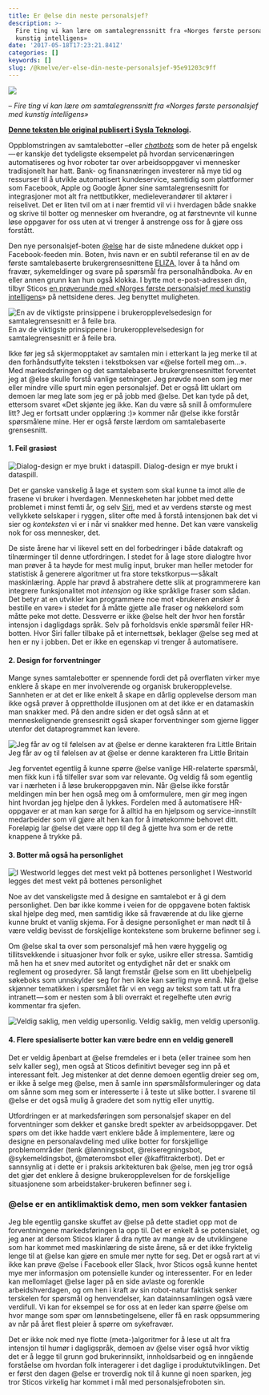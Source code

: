 ```yaml
---
title: Er @else din neste personalsjef?
description: >-
  Fire ting vi kan lære om samtalegrenssnitt fra «Norges første personalsjef med
  kunstig intelligens»
date: '2017-05-18T17:23:21.841Z'
categories: []
keywords: []
slug: /@kmelve/er-else-din-neste-personalsjef-95e91203c9ff
---
```


![](img/1__2L7bhbxwjIGa1nfQSCuHAQ.png)

_– Fire ting vi kan lære om samtalegrenssnitt fra «Norges første personalsjef med kunstig intelligens»_

[**Denne teksten ble original publisert i Sysla Teknologi**](http://sysla.no/meninger/er-else-din-neste-personalsjef/)**.**

Oppblomstringen av samtalebotter –eller [_chatbots_](https://en.wikipedia.org/wiki/Chatbot) som de heter på engelsk — er kanskje det tydeligste eksempelet på hvordan servicenæringen automatiseres og hvor roboter tar over arbeidsoppgaver vi mennesker tradisjonelt har hatt. Bank- og finansnæringen investerer nå mye tid og ressurser til å utvikle automatisert kundeservice, samtidig som plattformer som Facebook, Apple og Google åpner sine samtalegrensesnitt for integrasjoner mot alt fra nettbutikker, medieleverandører til aktører i reiselivet. Det er liten tvil om at i nær fremtid vil vi i hverdagen både snakke og skrive til botter og mennesker om hverandre, og at førstnevnte vil kunne løse oppgaver for oss uten at vi trenger å anstrenge oss for å gjøre oss forstått.

Den nye personalsjef-boten [@else](https://else.sticos.no/om-else/) har de siste månedene dukket opp i Facebook-feeden min. Boten, hvis navn er en subtil referanse til en av de første samtalebaserte brukergrensesnittene [ELIZA,](https://en.wikipedia.org/wiki/ELIZA) lover å ta hånd om fravær, sykemeldinger og svare på spørsmål fra personalhåndboka. Av en eller annen grunn kan hun også klokka. I bytte mot e-post-adressen din, tilbyr Sticos [en prøverunde med «Norges første personalsjef med kunstig intelligens](https://else.sticos.no/prov-else/)» på nettsidene deres. Jeg benyttet muligheten.

![En av de viktigste prinsippene i brukeropplevelsedesign for samtalegrensesnitt er å feile bra.](img/1__CNARxoOlRS26__yXsQhN7jQ.gif)
En av de viktigste prinsippene i brukeropplevelsedesign for samtalegrensesnitt er å feile bra.

Ikke før jeg så skjermopptaket av samtalen min i etterkant la jeg merke til at den forhåndsutfylte teksten i tekstboksen var «@else fortell meg om…». Med markedsføringen og det samtalebaserte brukergrensesnittet forventet jeg at @else skulle forstå vanlige setninger. Jeg prøvde noen som jeg mer eller mindre ville spurt min egen personalsjef. Det er også litt uklart om demoen lar meg late som jeg er på jobb med @else. Det kan tyde på det, ettersom svaret «Det skjønte jeg ikke. Kan du være så snill å omformulere litt? Jeg er fortsatt under opplæring :)» kommer når @else ikke forstår spørsmålene mine. Her er også første lærdom om samtalebaserte grensesnitt.

#### 1\. Feil grasiøst

![Dialog-design er mye brukt i dataspill.](img/1__qbZOrK3FECJQN3wkwU4__aw.jpeg)
Dialog-design er mye brukt i dataspill.

Det er ganske vanskelig å lage et system som skal kunne ta imot alle de frasene vi bruker i hverdagen. Menneskeheten har jobbet med dette problemet i minst femti år, og selv [Siri](https://en.wikipedia.org/wiki/Siri), med et av verdens største og mest vellykkete selskaper i ryggen, sliter ofte med å forstå intensjonen bak det vi sier og _konteksten_ vi er i når vi snakker med henne. Det kan være vanskelig nok for oss mennesker, det.

De siste årene har vi likevel sett en del forbedringer i både datakraft og tilnærminger til denne utfordringen. I stedet for å lage store dialogtre hvor man prøver å ta høyde for mest mulig input, bruker man heller metoder for statistisk å generere algoritmer ut fra store tekstkorpus — såkalt maskinlæring. Apple har prøvd å abstrahere dette slik at programmerere kan integrere funksjonalitet mot _intensjon_ og ikke språklige fraser som sådan. Det betyr at en utvikler kan programmere noe mot «brukeren ønsker å bestille en vare» i stedet for å måtte gjette alle fraser og nøkkelord som måtte peke mot dette. Dessverre er ikke @else helt der hvor hen forstår intensjon i dagligdags språk. Selv på forholdsvis enkle spørsmål feiler HR-botten. Hvor Siri faller tilbake på et internettsøk, beklager @else seg med at hen er ny i jobben. Det er ikke en egenskap vi trenger å automatisere.

#### 2\. Design for forventninger

Mange synes samtalebotter er spennende fordi det på overflaten virker mye enklere å skape en mer involverende og organisk brukeropplevelse. Sannheten er at det er like enkelt å skape en dårlig opplevelse dersom man ikke også prøver å opprettholde illusjonen om at det ikke er en datamaskin man snakker med. På den andre siden er det også sånn at et menneskelignende grensesnitt også skaper forventninger som gjerne ligger utenfor det dataprogrammet kan levere.

![Jeg får av og til følelsen av at @else er denne karakteren fra Little Britain](img/1__PhdVvJPpI9OJJ9jaKwOK8Q.jpeg)
Jeg får av og til følelsen av at @else er denne karakteren fra Little Britain

Jeg forventet egentlig å kunne spørre @else vanlige HR-relaterte spørsmål, men fikk kun i få tilfeller svar som var relevante. Og veldig få som egentlig var i nærheten i å løse brukeroppgaven min. Når @else ikke forstår meldingen min ber hen også meg om å omformulere, men gir meg ingen hint hvordan jeg hjelpe den å lykkes. Fordelen med å automatisere HR-oppgaver er at man kan sørge for å alltid ha en hjelpsom og service-innstilt medarbeider som vil gjøre alt hen kan for å imøtekomme behovet ditt. Foreløpig lar @else det være opp til deg å gjette hva som er de rette knappene å trykke på.

#### 3\. Botter må også ha personlighet

![I Westworld legges det mest vekt på bottenes personlighet](img/1__QYmxzBk7AceJDjOh1q__9iA.jpeg)
I Westworld legges det mest vekt på bottenes personlighet

Noe av det vanskeligste med å designe en samtalebot er å gi dem personlighet. Den bør ikke komme i veien for de oppgavene boten faktisk skal hjelpe deg med, men samtidig ikke så fraværende at du like gjerne kunne brukt et vanlig skjema. For å designe personlighet er man nødt til å være veldig bevisst de forskjellige kontekstene som brukerne befinner seg i.

Om @else skal ta over som personalsjef må hen være hyggelig og tillitsvekkende i situasjoner hvor folk er syke, usikre eller stressa. Samtidig må hen ha et snev med autoritet og entydighet når det er snakk om reglement og prosedyrer. Så langt fremstår @else som en litt ubehjelpelig søkeboks som unnskylder seg for hen ikke kan særlig mye ennå. Når @else skjønner tematikken i spørsmålet får vi en vegg av tekst som tatt ut fra intranett — som er nesten som å bli overrakt et regelhefte uten øvrig kommentar fra sjefen.

![Veldig saklig, men veldig upersonlig.](img/1__FQ__jHWs8VkHPWFjR3dlZsQ.jpeg)
Veldig saklig, men veldig upersonlig.

#### 4\. Flere spesialiserte botter kan være bedre enn en veldig generell

Det er veldig åpenbart at @else fremdeles er i beta (eller trainee som hen selv kaller seg), men også at Sticos definitivt beveger seg inn på et interessant felt. Jeg mistenker at det denne demoen egentlig dreier seg om, er ikke å selge meg @else, men å samle inn spørsmålsformuleringer og data om sånne som meg som er interesserte i å teste ut slike botter. I svarene til @else er det også mulig å gradere det som nyttig eller unyttig.

Utfordringen er at markedsføringen som personalsjef skaper en del forventninger som dekker et ganske bredt spekter av arbeidsoppgaver. Det spørs om det ikke hadde vært enklere både å implementere, lære og designe en personalavdeling med ulike botter for forskjellige problemområder (tenk @lønningssbot, @reiseregningsbot, @sykemeldingsbot, @møteromsbot eller @kaffitrakterbot). Det er sannsynlig at i dette er i praksis arkitekturen bak @else, men jeg tror også det gjør det enklere å designe brukeropplevelsen for de forskjellige situasjonene som arbeidstaker-brukeren befinner seg i.

### @else er en antiklimaktisk demo, men som vekker fantasien

Jeg ble egentlig ganske skuffet av @else på dette stadiet opp mot de forventningene markedsføringen la opp til. Det er enkelt å se potensialet, og jeg aner at dersom Sticos klarer å dra nytte av mange av de utviklingene som har kommet med maskinlæring de siste årene, så er det ikke fryktelig lenge til at @else kan gjøre en smule mer nytte for seg. Det er også rart at vi ikke kan prøve @else i Facebook eller Slack, hvor Sticos også kunne hentet mye mer informasjon om potensielle kunder og interessenter. For en leder kan mellomlaget @else lager på en side avlaste og forenkle arbeidshverdagen, og om hen i kraft av sin robot-natur faktisk senker terskelen for spørsmål og henvendelser, kan datainnsamlingen også være verdifull. Vi kan for eksempel se for oss at en leder kan spørre @else om hvor mange som spør om lønnsbetingelsene, eller få en rask oppsummering av når på året flest pleier å spørre om sykefravær.

Det er ikke nok med nye flotte (meta-)algoritmer for å lese ut alt fra intensjon til humør i dagligspråk, demoen av @else viser også hvor viktig det er å legge til grunn god brukerinnsikt, innholdsarbeid og en inngående forståelse om hvordan folk interagerer i det daglige i produktutviklingen. Det er først den dagen @else er troverdig nok til å kunne gi noen sparken, jeg tror Sticos virkelig har kommet i mål med personalsjefroboten sin.